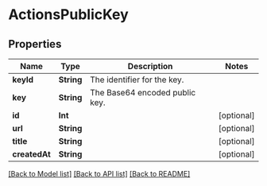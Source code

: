 # ActionsPublicKey

## Properties
Name | Type | Description | Notes
------------ | ------------- | ------------- | -------------
**keyId** | **String** | The identifier for the key. | 
**key** | **String** | The Base64 encoded public key. | 
**id** | **Int** |  | [optional] 
**url** | **String** |  | [optional] 
**title** | **String** |  | [optional] 
**createdAt** | **String** |  | [optional] 

[[Back to Model list]](../README.md#documentation-for-models) [[Back to API list]](../README.md#documentation-for-api-endpoints) [[Back to README]](../README.md)


